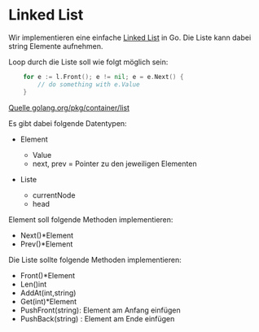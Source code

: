 # Linked List

Wir implementieren eine einfache [Linked List](https://de.wikipedia.org/wiki/Liste_(Datenstruktur)) in Go. Die Liste kann dabei string Elemente aufnehmen.

Loop durch die Liste soll wie folgt möglich sein:

```Go
    for e := l.Front(); e != nil; e = e.Next() {
        // do something with e.Value
    }
```
[Quelle golang.org/pkg/container/list](https://golang.org/pkg/container/list/#pkg-index)

Es gibt dabei folgende Datentypen:

* Element
    * Value
    * next, prev = Pointer zu den jeweiligen Elementen
    
* Liste
    * currentNode
    * head

Element soll folgende Methoden implementieren:

* Next()*Element
* Prev()*Element

Die Liste sollte folgende Methoden implementieren:

* Front()*Element
* Len()int
* AddAt(int,string)
* Get(int)*Element
* PushFront(string): Element am Anfang einfügen
* PushBack(string) : Element am Ende einfügen

